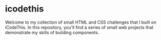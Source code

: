 # icodethis

Welcome to my collection of small HTML and CSS challenges that I built on iCodeThis. In this repository, you'll find a series of small web projects that demonstrate my skills of building components.
